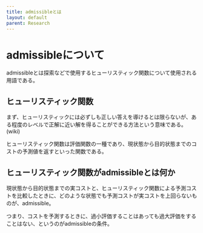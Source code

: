 ```yaml
---
title: admissibleとは
layout: default
parent: Research
---
```


# admissibleについて

admissibleとは探索などで使用するヒューリスティック関数について使用される用語である。

## ヒューリスティック関数

まず、ヒューリスティックには必ずしも正しい答えを導けるとは限らないが、ある程度のレベルで正解に近い解を得ることができる方法という意味である。(wiki)

ヒューリスティック関数は評価関数の一種であり、現状態から目的状態までのコストの予測値を返すといった関数である。

## ヒューリスティック関数がadmissibleとは何か

現状態から目的状態までの実コストと、ヒューリスティック関数による予測コストを比較したときに、どのような状態でも予測コストが実コストを上回らないものが、admissible。

つまり、コストを予測するときに、過小評価することはあっても過大評価をすることはない、というのがadmissibleの条件。